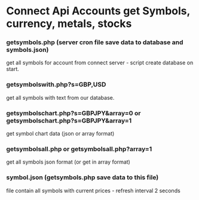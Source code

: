 # Connect Api Accounts get Symbols, currency, metals, stocks

### getsymbols.php (server cron file save data to database and symbols.json)
get all symbols for account from connect server - script create database on start.

### getsymbolswith.php?s=GBP,USD 
get all symbols with text from our database.

### getsymbolschart.php?s=GBPJPY&array=0 or getsymbolschart.php?s=GBPJPY&array=1
get symbol chart data (json or array format)

### getsymbolsall.php or getsymbolsall.php?array=1
get all symbols json format (or get in array format)

### symbol.json (getsymbols.php save data to this file)
file contain all symbols with current prices - refresh interval 2 seconds
